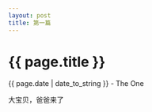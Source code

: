 ```yaml
---
layout: post
title: 第一篇
---
```


{{ page.title }}
================
<p class="date">{{ page.date | date_to_string }} - The One</p>


大宝贝，爸爸来了
